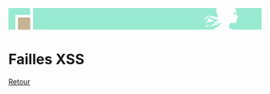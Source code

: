 ![separe](https://github.com/studoo-app/.github/blob/main/profile/studoo-banner-logo.png)
# Failles XSS

[Retour](../README.md)